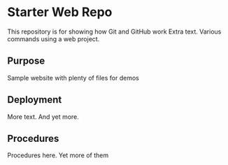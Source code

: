 # Starter Web Repo

This repository is for showing how Git and GitHub work
Extra text. Various commands using a web project.

## Purpose

Sample website with plenty of files for demos

## Deployment

More text. And yet more.

## Procedures

Procedures here. Yet more of them